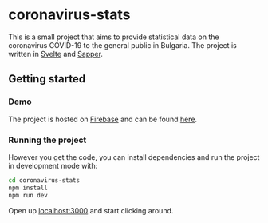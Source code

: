# coronavirus-stats 

This is a small project that aims to provide statistical data on the coronavirus COVID-19 to the general public in Bulgaria. The project is written in [Svelte](https://svelte.dev/) and [Sapper](https://sapper.svelte.dev/).


## Getting started

### Demo

The project is hosted on [Firebase](https://firebase.google.com/) and can be found [here](https://koronavirus-bg.web.app/).

### Running the project

However you get the code, you can install dependencies and run the project in development mode with:

```bash
cd coronavirus-stats
npm install
npm run dev
```

Open up [localhost:3000](http://localhost:3000) and start clicking around.
